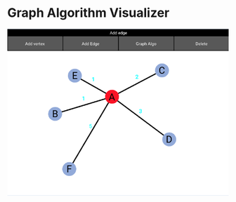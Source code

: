 # Graph Algorithm Visualizer

![Screenshot](https://github.com/margulanz/algo_visual/blob/main/screenshots/image.png?raw=true)
